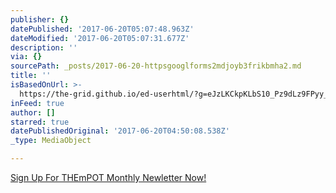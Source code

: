 ```yaml
---
publisher: {}
datePublished: '2017-06-20T05:07:48.963Z'
dateModified: '2017-06-20T05:07:31.677Z'
description: ''
via: {}
sourcePath: _posts/2017-06-20-httpsgooglforms2mdjoyb3frikbmha2.md
title: ''
isBasedOnUrl: >-
  https://the-grid.github.io/ed-userhtml/?g=eJzLKCkpKLbS10_Pz9dLz9FPyy_KLdY3ygspTPKzzE01DPUOT0o1NgYACKANDA
inFeed: true
author: []
starred: true
datePublishedOriginal: '2017-06-20T04:50:08.538Z'
_type: MediaObject

---
```

[Sign Up For THEmPOT Monthly Newletter Now!][0]

[0]: https://goo.gl/forms/2nTqbN9me1UKWbe33